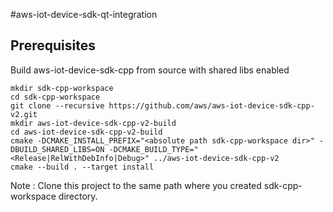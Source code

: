 #aws-iot-device-sdk-qt-integration

## Prerequisites
Build aws-iot-device-sdk-cpp from source with shared libs enabled

```
mkdir sdk-cpp-workspace
cd sdk-cpp-workspace
git clone --recursive https://github.com/aws/aws-iot-device-sdk-cpp-v2.git
mkdir aws-iot-device-sdk-cpp-v2-build
cd aws-iot-device-sdk-cpp-v2-build
cmake -DCMAKE_INSTALL_PREFIX="<absolute path sdk-cpp-workspace dir>" -DBUILD_SHARED_LIBS=ON -DCMAKE_BUILD_TYPE="<Release|RelWithDebInfo|Debug>" ../aws-iot-device-sdk-cpp-v2
cmake --build . --target install
```
Note : Clone this project to the same path where you created sdk-cpp-workspace directory.
